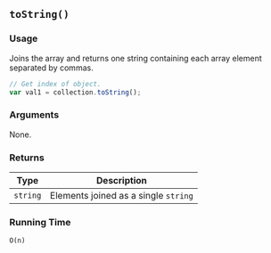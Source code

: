 ## `toString()`

### Usage

Joins the array and returns one string containing each array element separated by commas.

```javascript
// Get index of object.
var val1 = collection.toString();
```

### Arguments

None.

### Returns

| Type       | Description                          |
|------------|--------------------------------------|
| `string`   | Elements joined as a single `string` |

### Running Time

`O(n)`
